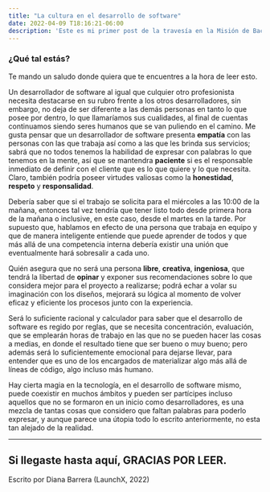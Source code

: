 ```yaml
---
title: "La cultura en el desarrollo de software"
date: 2022-04-09 T18:16:21-06:00
description: 'Este es mi primer post de la travesía en la Misión de Backend con Node JS de Launch X.'
---
```


### ¿Qué tal estás?
Te mando un saludo donde quiera que te encuentres a la hora de leer esto.

Un desarrollador de software al igual que culquier otro profesionista necesita destacarse en su rubro frente a los otros desarrolladores, sin embargo, no deja de ser diferente a las demás personas en tanto lo que posee por dentro, lo que llamaríamos sus cualidades, al final de cuentas continuamos siendo seres humanos que se van puliendo en el camino.
Me gusta pensar que un desarrollador de software presenta **empatía** con las personas con las que trabaja así como a las que les brinda sus servicios; sabrá que no todos tenemos la habilidad de expresar con palabras lo que tenemos en la mente, así que se mantendra **paciente** si es el responsable inmediato de definir con el cliente que es lo que quiere y lo que necesita. Claro, también podría poseer virtudes valiosas como la **honestidad**, **respeto** y **responsalidad**.

Debería saber que si el trabajo se solicita para el miércoles a las 10:00 de la mañana, entonces tal vez tendría que tener listo todo desde primera hora de la mañana o inclusive, en este caso, desde el martes en la tarde. Por supuesto que, hablamos en efecto de una persona que trabaja en equipo y que de manera inteligente entiende que puede aprender de todos y que más allá de una competencia interna debería existir una unión que eventualmente hará sobresalir a cada uno.

Quién asegura que no será una persona **libre**, **creativa**, **ingeniosa**, que tendrá la libertad de **opinar** y exponer sus recomendaciones sobre lo que considera mejor para el proyecto a realizarse; podrá echar a volar su imaginación con los diseños, mejorará su lógica al momento de volver eficaz y eficiente los procesos junto con la experiencia.

Será lo suficiente racional y calculador para saber que el desarrollo de software es regido por reglas, que se necesita concentración, evaluación, que se emplearán horas de trabajo en las que no se pueden hacer las cosas a medias, en donde el resultado tiene que ser bueno o muy bueno; pero además será lo suficientemente emocional para dejarse llevar, para entender que es uno de los encargados de materializar algo más allá de líneas de código, algo incluso más humano.

Hay cierta magia en la tecnología, en el desarrollo de software mismo, puede coexistir en muchos ámbitos y pueden ser partícipes incluso aquellos que no se formaron en un inicio como desarrolladores, es una mezcla de tantas cosas que considero que faltan palabras para poderlo expresar, y aunque parece una útopia todo lo escrito anteriormente, no esta tan alejado de la realidad.

-----------
Si llegaste hasta aquí, GRACIAS POR LEER.
---

Escrito por Diana Barrera (LaunchX, 2022)
